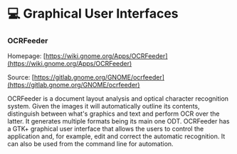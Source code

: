 # 💻 Graphical User Interfaces

### OCRFeeder

Homepage: [https://wiki.gnome.org/Apps/OCRFeeder](https://wiki.gnome.org/Apps/OCRFeeder)

Source: [https://gitlab.gnome.org/GNOME/ocrfeeder](https://gitlab.gnome.org/GNOME/ocrfeeder)

OCRFeeder is a document layout analysis and optical character recognition system. Given the images it will automatically outline its contents, distinguish between what's graphics and text and perform OCR over the latter. It generates multiple formats being its main one ODT. OCRFeeder has a GTK+ graphical user interface that allows the users to control the application and, for example, edit and correct the automatic recognition. It can also be used from the command line for automation.